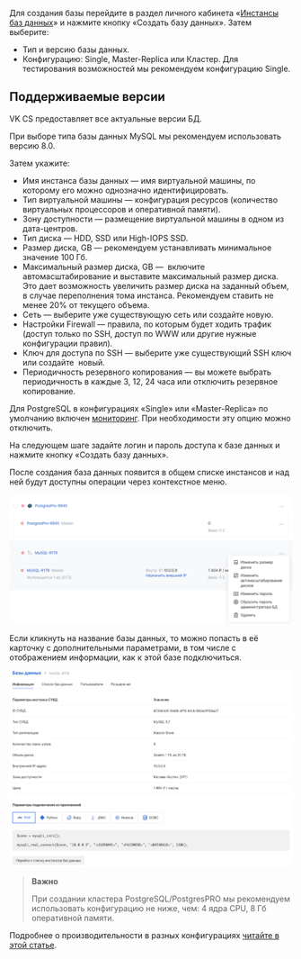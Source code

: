 Для создания базы перейдите в раздел личного кабинета «[Инстансы баз данных](https://mcs.mail.ru/app/services/databases/list/)» и нажмите кнопку «Создать базу данных». Затем выберите:

- Тип и версию базы данных.
- Конфигурацию: Single, Master-Replica или Кластер. Для тестирования возможностей мы рекомендуем конфигурацию Single.

## Поддерживаемые версии

VK CS предоставляет все актуальные версии БД.

При выборе типа базы данных MySQL мы рекомендуем использовать версию 8.0.

Затем укажите:

- Имя инстанса базы данных — имя виртуальной машины, по которому его можно однозначно идентифицировать.
- Тип виртуальной машины — конфигурация ресурсов (количество виртуальных процессоров и оперативной памяти).
- Зону доступности — размещение виртуальной машины в одном из дата-центров.
- Тип диска — HDD, SSD или High-IOPS SSD.
- Размер диска, GB — рекомендуем устанавливать минимальное значение 100 Гб.
- Максимальный размер диска, GB —  включите автомасштабирование и выставите максимальный размер диска. Это дает возможность увеличить размер диска на заданный объем, в случае переполнения тома инстанса. Рекомендуем ставить не менее 20% от текущего объема.
- Сеть — выберите уже существующую сеть или создайте новую.
- Настройки Firewall — правила, по которым будет ходить трафик (доступ только по SSH, доступ по WWW или другие нужные конфигурации правил).
- Ключ для доступа по SSH — выберите уже существующий SSH ключ или создайте  новый.
- Периодичность резервного копирования — вы можете выбрать периодичность в каждые 3, 12, 24 часа или отключить резервное копирование.

<info>

Для PostgreSQL в конфигурациях «Single» или «Master-Replica» по умолчанию включен [мониторинг](../db-monitoring/postgresql). При необходимости эту опцию можно отключить.

</info>

На следующем шаге задайте логин и пароль доступа к базе данных и нажмите кнопку «Создать базу данных».

После создания база данных появится в общем списке инстансов и над ней будут доступны операции через контекстное меню.

![](./assets/screen178363.png)

Если кликнуть на название базы данных, то можно попасть в её карточку с дополнительными параметрами, в том числе с отображением информации, как к этой базе подключиться.

![](./assets/screen174648.png)

> **Важно**
>
> При создании кластера PostgreSQL/PostgresPRO мы рекомендуем использовать конфигурацию не ниже, чем: 4 ядра CPU, 8 Гб оперативной памяти.

Подробнее о производительности в разных конфигурациях [читайте в этой статье](https://mcs.mail.ru/help/ru_RU/dbaas-start/postgresql-disk-performance).
